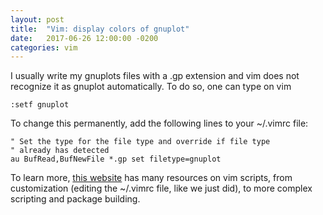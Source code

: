 ```yaml
---
layout: post
title:  "Vim: display colors of gnuplot"
date:   2017-06-26 12:00:00 -0200
categories: vim
---
```


I usually write my gnuplots files with a .gp extension and vim does not recognize it as gnuplot automatically.
To do so, one can type on vim


    :setf gnuplot



To change this permanently, add the following lines to your ~/.vimrc file:

```
" Set the type for the file type and override if file type
" already has detected
au BufRead,BufNewFile *.gp set filetype=gnuplot
```

To learn more, <a href="http://learnvimscriptthehardway.stevelosh.com/">this website</a> has many resources on vim scripts,
from customization (editing the ~/.vimrc file, like we just did), to more complex scripting and package building.

